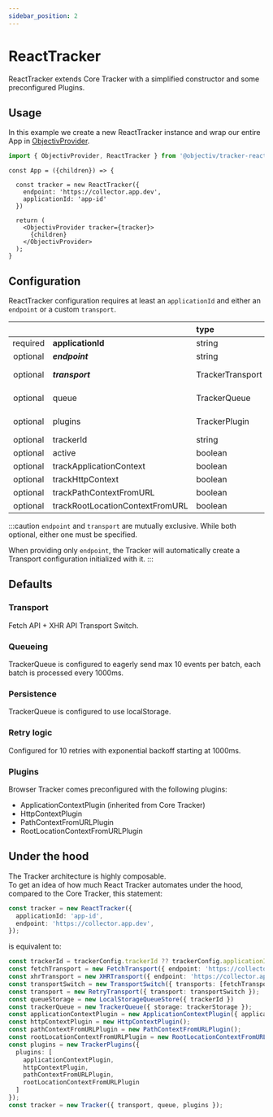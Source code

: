 ```yaml
---
sidebar_position: 2
---
```


# ReactTracker

ReactTracker extends Core Tracker with a simplified constructor and some preconfigured Plugins.

## Usage
In this example we create a new ReactTracker instance and wrap our entire App in [ObjectivProvider](/tracking/react/api-reference/common/providers/ObjectivProvider.md).

```ts
import { ObjectivProvider, ReactTracker } from '@objectiv/tracker-react';
```

```tsx
const App = ({children}) => {

  const tracker = new ReactTracker({
    endpoint: 'https://collector.app.dev',
    applicationId: 'app-id'
  })

  return (
    <ObjectivProvider tracker={tracker}>
      {children}
    </ObjectivProvider>
  );
}
```

## Configuration
ReactTracker configuration requires at least an `applicationId` and either an `endpoint` or a custom `transport`.

|          |                                 | type             | default value                                                                                                                            |
|:--------:|:--------------------------------|:-----------------|:-----------------------------------------------------------------------------------------------------------------------------------------|
| required | **applicationId**               | string           |                                                                                                                                          |
| optional | **_endpoint_**                  | string           |                                                                                                                                          |
| optional | **_transport_**                 | TrackerTransport | The result of [makeReactTrackerDefaultTransport](/tracking/react/api-reference/common/factories/makeReactTrackerDefaultTransport.md)     |
| optional | queue                           | TrackerQueue     | The result of [makeReactTrackerDefaultQueue](/tracking/react/api-reference/common/factories/makeReactTrackerDefaultQueue.md)             |
| optional | plugins                         | TrackerPlugin    | The result of [makeReactTrackerDefaultPluginsList](/tracking/react/api-reference/common/factories/makeReactTrackerDefaultPluginsList.md) |
| optional | trackerId                       | string           | Same value as `applicationId`                                                                                                            |
| optional | active                          | boolean          | `true`                                                                                                                                   |
| optional | trackApplicationContext         | boolean          | `true`                                                                                                                                   |
| optional | trackHttpContext                | boolean          | `true`                                                                                                                                   |
| optional | trackPathContextFromURL         | boolean          | `true`                                                                                                                                   |
| optional | trackRootLocationContextFromURL | boolean          | `true`                                                                                                                                   |

:::caution
`endpoint` and `transport` are mutually exclusive. While both optional, either one must be specified.

When providing only `endpoint`, the Tracker will automatically create a Transport configuration initialized with it.
:::

## Defaults 

### Transport
Fetch API + XHR API Transport Switch.

### Queueing
TrackerQueue is configured to eagerly send max 10 events per batch, each batch is processed every 1000ms.  

### Persistence
TrackerQueue is configured to use localStorage.

### Retry logic
Configured for 10 retries with exponential backoff starting at 1000ms.

### Plugins
Browser Tracker comes preconfigured with the following plugins:
- ApplicationContextPlugin (inherited from Core Tracker)
- HttpContextPlugin
- PathContextFromURLPlugin
- RootLocationContextFromURLPlugin

## Under the hood
The Tracker architecture is highly composable.  
To get an idea of how much React Tracker automates under the hood, compared to the Core Tracker, this statement:

```typescript
const tracker = new ReactTracker({ 
  applicationId: 'app-id', 
  endpoint: 'https://collector.app.dev',
});
``` 

is equivalent to:

```typescript
const trackerId = trackerConfig.trackerId ?? trackerConfig.applicationId;
const fetchTransport = new FetchTransport({ endpoint: 'https://collector.app.dev' });
const xhrTransport = new XHRTransport({ endpoint: 'https://collector.app.dev' });
const transportSwitch = new TransportSwitch({ transports: [fetchTransport, xhrTransport] });
const transport = new RetryTransport({ transport: transportSwitch });
const queueStorage = new LocalStorageQueueStore({ trackerId })
const trackerQueue = new TrackerQueue({ storage: trackerStorage });
const applicationContextPlugin = new ApplicationContextPlugin({ applicationId: 'app-id' });
const httpContextPlugin = new HttpContextPlugin();
const pathContextFromURLPlugin = new PathContextFromURLPlugin();
const rootLocationContextFromURLPlugin = new RootLocationContextFromURLPlugin();
const plugins = new TrackerPlugins({
  plugins: [
    applicationContextPlugin,
    httpContextPlugin,
    pathContextFromURLPlugin,
    rootLocationContextFromURLPlugin
  ]
});
const tracker = new Tracker({ transport, queue, plugins });

```
